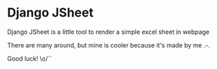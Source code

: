 # Django JSheet

Django JSheet is a little tool to render a simple excel sheet in webpage

There are many around, but mine is cooler because it's made by me .-.

Good luck! \o/``